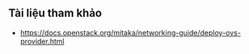 ## Tài liệu tham khảo
- https://docs.openstack.org/mitaka/networking-guide/deploy-ovs-provider.html
